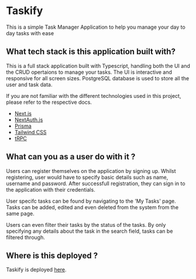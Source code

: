# Taskify

This is a simple Task Manager Application to help you manage your day to day tasks with ease

## What tech stack is this application built with?

This is a full stack application built with Typescript, handling both the UI and the CRUD opertaions to manage your tasks. The UI is interactive and responsive for all screen sizes. PostgreSQL database is used to store all the user and task data.

If you are not familiar with the different technologies used in this project, please refer to the respective docs.

- [Next.js](https://nextjs.org)
- [NextAuth.js](https://next-auth.js.org)
- [Prisma](https://prisma.io)
- [Tailwind CSS](https://tailwindcss.com)
- [tRPC](https://trpc.io)

## What can you as a user do with it ?

Users can register themselves on the application by signing up. Whilst registering, user would have to specify basic details such as name, username and password. After successfull registration, they can sign in to the application with their credentials.

User specifc tasks can be found by navigating to the 'My Tasks' page. Tasks can be added, edited and even deleted from the system from the same page.

Users can even filter their tasks by the status of the tasks. By only specifying any details about the task in the search field, tasks can be filtered through.

## Where is this deployed ?

Taskify is deployed [here](https://taskify-three-alpha.vercel.app/).

